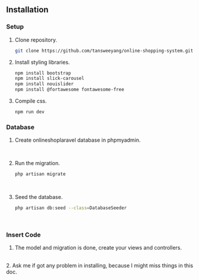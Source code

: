 ## Installation

### Setup
1. Clone repository.
    ```bash
    git clone https://github.com/tansweeyang/online-shopping-system.git
    ```

2. Install styling libraries.
    ```bash
    npm install bootstrap
    npm install slick-carousel
    npm install nouislider
    npm install @fortawesome fontawesome-free
    ```

3. Compile css.
    ```bash
    npm run dev
    ```

### Database
1. Create onlineshoplaravel database in phpmyadmin. 
<br>

2. Run the migration.
    ```bash
    php artisan migrate
    ```
<br>

3. Seed the database.
    ```bash
    php artisan db:seed --class=DatabaseSeeder
    ```
<br>

### Insert Code
1. The model and migration is done, create your views and controllers.
<br>
2. Ask me if got any problem in installing, because I might miss things in this doc.